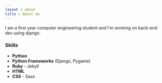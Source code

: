 ```yaml
---
layout : about
title : About me
---
```


I am a first year computer engineering student and I'm working on back-end dev using django.


### Skills

- **Python**
- **Python Frameworks** (Django, Pygame)
- **Ruby** - Jekyll
- **HTML**
- **CSS** - Sass